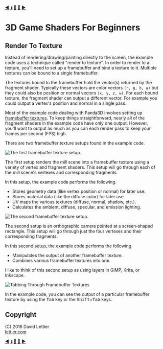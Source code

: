 [:arrow_backward:](glsl.md)
[:arrow_double_up:](../README.md)
[:arrow_up_small:](#)
[:arrow_down_small:](#copyright)
[:arrow_forward:](texturing.md)

# 3D Game Shaders For Beginners

## Render To Texture

Instead of rendering/drawing/painting directly to the screen, the example code uses a technique called "render to texture".
In order to render to a texture, you'll need to set up a framebuffer and bind a texture to it.
Multiple textures can be bound to a single framebuffer.

The textures bound to the framebuffer hold the vector(s) returned by the fragment shader.
Typically these vectors are color vectors `(r, g, b, a)` but they could also be position or normal vectors `(x, y, z, w)`.
For each bound texture, the fragment shader can output a different vector.
For example you could output a vertex's position and normal in a single pass.

Most of the example code dealing with Panda3D involves setting up
[framebuffer textures](https://www.panda3d.org/manual/?title=Render-to-Texture_and_Image_Postprocessing).
To keep things straightforward, nearly all of the fragment shaders in the example code have only one output.
However, you'll want to output as much as you can each render pass to keep your frames per second (FPS) high.

There are two framebuffer texture setups found in the example code.

![The first framebuffer texture setup.](https://i.imgur.com/t3iLKhx.gif)

The first setup renders the mill scene into a framebuffer texture using a variety of vertex and fragment shaders.
This setup will go through each of the mill scene's vertexes and corresponding fragments.

In this setup, the example code performs the following.

- Stores geometry data (like vertex position or normal) for later use.
- Stores material data (like the diffuse color) for later use.
- UV maps the various textures (diffuse, normal, shadow, etc.).
- Calculates the ambient, diffuse, specular, and emission lighting.

![The second framebuffer texture setup.](https://i.imgur.com/o8H6cTy.png)

The second setup is an orthographic camera pointed at a screen-shaped rectangle.
This setup will go through just the four vertexes and their corresponding fragments.

In this second setup, the example code performs the following.

- Manipulates the output of another framebuffer texture.
- Combines various framebuffer textures into one.

I like to think of this second setup as using layers in GIMP, Krita, or Inkscape.

![Tabbing Through Framebuffer Textures](https://i.imgur.com/L6Hwuxa.gif)

In the example code, you can see the output of a particular framebuffer texture
by using the <kbd>Tab</kbd> key or the <kbd>Shift</kbd>+<kbd>Tab</kbd> keys.

## Copyright

(C) 2019 David Lettier
<br>
[lettier.com](https://www.lettier.com)

[:arrow_backward:](glsl.md)
[:arrow_double_up:](../README.md)
[:arrow_up_small:](#)
[:arrow_down_small:](#copyright)
[:arrow_forward:](texturing.md)
